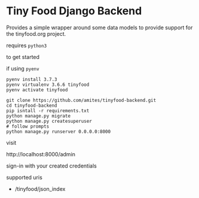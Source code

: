 # Tiny Food Django Backend

Provides a simple wrapper around some data models to provide support for the tinyfood.org project.

requires `python3`

to get started



if using `pyenv`
```
pyenv install 3.7.3
pyenv virtualenv 3.6.6 tinyfood
pyenv activate tinyfood
```

```
git clone https://github.com/amites/tinyfood-backend.git
cd tinyfood-backend
pip isntall -r requirements.txt
python manage.py migrate
python manage.py createsuperuser
# follow prompts
python manage.py runserver 0.0.0.0:8000
```


visit

http://localhost:8000/admin

sign-in with your created credentials


supported uris

- /tinyfood/json_index


